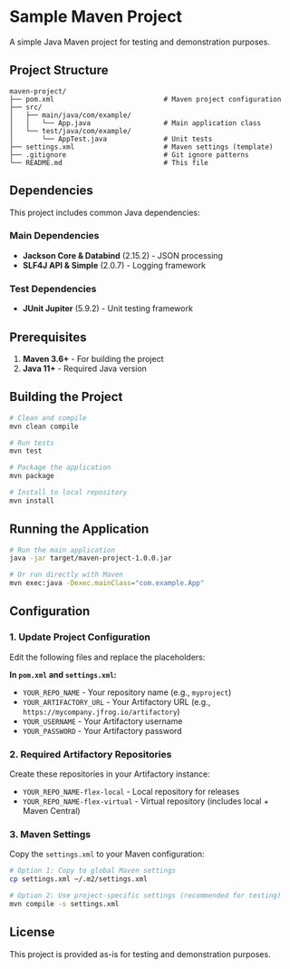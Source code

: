 # Sample Maven Project

A simple Java Maven project for testing and demonstration purposes.

## Project Structure

```
maven-project/
├── pom.xml                           # Maven project configuration
├── src/
│   ├── main/java/com/example/
│   │   └── App.java                  # Main application class
│   └── test/java/com/example/
│       └── AppTest.java              # Unit tests
├── settings.xml                      # Maven settings (template)
├── .gitignore                        # Git ignore patterns
└── README.md                         # This file
```

## Dependencies

This project includes common Java dependencies:

### Main Dependencies
- **Jackson Core & Databind** (2.15.2) - JSON processing
- **SLF4J API & Simple** (2.0.7) - Logging framework

### Test Dependencies  
- **JUnit Jupiter** (5.9.2) - Unit testing framework

## Prerequisites

1. **Maven 3.6+** - For building the project
2. **Java 11+** - Required Java version

## Building the Project

```bash
# Clean and compile
mvn clean compile

# Run tests
mvn test

# Package the application
mvn package

# Install to local repository
mvn install
```

## Running the Application

```bash
# Run the main application
java -jar target/maven-project-1.0.0.jar

# Or run directly with Maven
mvn exec:java -Dexec.mainClass="com.example.App"
```

## Configuration

### 1. Update Project Configuration

Edit the following files and replace the placeholders:

**In `pom.xml` and `settings.xml`:**
- `YOUR_REPO_NAME` - Your repository name (e.g., `myproject`)
- `YOUR_ARTIFACTORY_URL` - Your Artifactory URL (e.g., `https://mycompany.jfrog.io/artifactory`)
- `YOUR_USERNAME` - Your Artifactory username
- `YOUR_PASSWORD` - Your Artifactory password

### 2. Required Artifactory Repositories

Create these repositories in your Artifactory instance:
- `YOUR_REPO_NAME-flex-local` - Local repository for releases
- `YOUR_REPO_NAME-flex-virtual` - Virtual repository (includes local + Maven Central)

### 3. Maven Settings

Copy the `settings.xml` to your Maven configuration:

```bash
# Option 1: Copy to global Maven settings
cp settings.xml ~/.m2/settings.xml

# Option 2: Use project-specific settings (recommended for testing)
mvn compile -s settings.xml
```

## License

This project is provided as-is for testing and demonstration purposes.